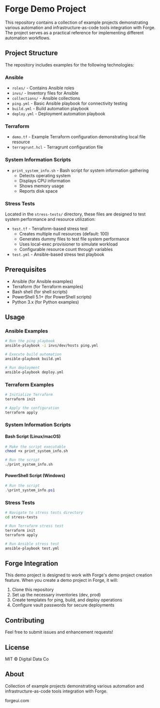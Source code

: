 # Forge Demo Project

This repository contains a collection of example projects demonstrating various automation and infrastructure-as-code tools integration with Forge. The project serves as a practical reference for implementing different automation workflows.

## Project Structure

The repository includes examples for the following technologies:

### Ansible

* `roles/` - Contains Ansible roles
* `invs/` - Inventory files for Ansible
* `collections/` - Ansible collections
* `ping.yml` - Basic Ansible playbook for connectivity testing
* `build.yml` - Build automation playbook
* `deploy.yml` - Deployment automation playbook

### Terraform

* `demo.tf` - Example Terraform configuration demonstrating local file resource
* `terragrunt.hcl` - Terragrunt configuration file

### System Information Scripts

* `print_system_info.sh` - Bash script for system information gathering  
   * Detects operating system  
   * Displays CPU information  
   * Shows memory usage  
   * Reports disk space

### Stress Tests

Located in the `stress-tests/` directory, these files are designed to test system performance and resource utilization:

* `test.tf` - Terraform-based stress test  
   * Creates multiple null resources (default: 100)  
   * Generates dummy files to test file system performance  
   * Uses local-exec provisioner to simulate workload  
   * Configurable resource count through variables
* `test.yml` - Ansible-based stress test playbook

## Prerequisites

* Ansible (for Ansible examples)
* Terraform (for Terraform examples)
* Bash shell (for shell scripts)
* PowerShell 5.1+ (for PowerShell scripts)
* Python 3.x (for Python examples)

## Usage

### Ansible Examples

```bash
# Run the ping playbook
ansible-playbook -i invs/dev/hosts ping.yml

# Execute build automation
ansible-playbook build.yml

# Run deployment
ansible-playbook deploy.yml
```

### Terraform Examples

```bash
# Initialize Terraform
terraform init

# Apply the configuration
terraform apply
```

### System Information Scripts

#### Bash Script (Linux/macOS)

```bash
# Make the script executable
chmod +x print_system_info.sh

# Run the script
./print_system_info.sh
```

#### PowerShell Script (Windows)

```powershell
# Run the script
.\print_system_info.ps1
```

### Stress Tests

```bash
# Navigate to stress tests directory
cd stress-tests

# Run Terraform stress test
terraform init
terraform apply

# Run Ansible stress test
ansible-playbook test.yml
```

## Forge Integration

This demo project is designed to work with Forge's demo project creation feature. When you create a demo project in Forge, it will:

1. Clone this repository
2. Set up the necessary inventories (dev, prod)
3. Create templates for ping, build, and deploy operations
4. Configure vault passwords for secure deployments

## Contributing

Feel free to submit issues and enhancement requests!

## License

MIT © Digital Data Co

## About

Collection of example projects demonstrating various automation and infrastructure-as-code tools integration with Forge.

forgeui.com